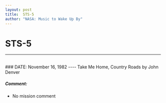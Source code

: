```yaml
---
layout: post
title:  STS-5
author: "NASA: Music to Wake Up By"
---
```


# STS-5
----
<br/>
### DATE: November 16, 1982
----
Take Me Home, Country Roads by John Denver

##### Comment:
* No mission comment
